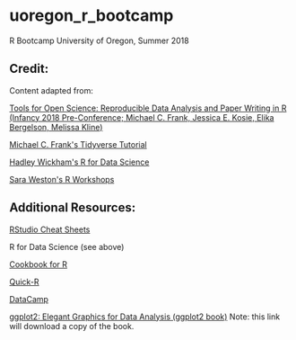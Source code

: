 # uoregon_r_bootcamp
R Bootcamp University of Oregon, Summer 2018

## Credit:
Content adapted from:

[Tools for Open Science: Reproducible Data Analysis and Paper Writing in R (Infancy 2018 Pre-Conference; Michael C. Frank, Jessica E. Kosie, Elika Bergelson, Melissa Kline)](https://github.com/mcfrank/openscience_tutorial)

[Michael C. Frank's Tidyverse Tutorial](https://github.com/mcfrank/tidyverse-tutorial)

[Hadley Wickham's R for Data Science](http://r4ds.had.co.nz/)

[Sara Weston's R Workshops](http://www.saraweston.com/r/)

## Additional Resources:

[RStudio Cheat Sheets](https://www.rstudio.com/resources/cheatsheets/)

R for Data Science (see above)

[Cookbook for R](http://www.cookbook-r.com/)

[Quick-R](https://www.statmethods.net/)

[DataCamp](https://www.datacamp.com/)

[ggplot2: Elegant Graphics for Data Analysis (ggplot2 book)](moderngraphics11.pbworks.com/f/ggplot2-Book09Wickham.pdf)
Note: this link will download a copy of the book.

